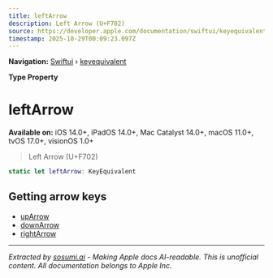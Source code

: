 ```yaml
---
title: leftArrow
description: Left Arrow (U+F702)
source: https://developer.apple.com/documentation/swiftui/keyequivalent/leftarrow
timestamp: 2025-10-29T00:09:23.097Z
---
```


**Navigation:** [Swiftui](/documentation/swiftui) › [keyequivalent](/documentation/swiftui/keyequivalent)

**Type Property**

# leftArrow

**Available on:** iOS 14.0+, iPadOS 14.0+, Mac Catalyst 14.0+, macOS 11.0+, tvOS 17.0+, visionOS 1.0+

> Left Arrow (U+F702)

```swift
static let leftArrow: KeyEquivalent
```

## Getting arrow keys

- [upArrow](/documentation/swiftui/keyequivalent/uparrow)
- [downArrow](/documentation/swiftui/keyequivalent/downarrow)
- [rightArrow](/documentation/swiftui/keyequivalent/rightarrow)

---

*Extracted by [sosumi.ai](https://sosumi.ai) - Making Apple docs AI-readable.*
*This is unofficial content. All documentation belongs to Apple Inc.*
